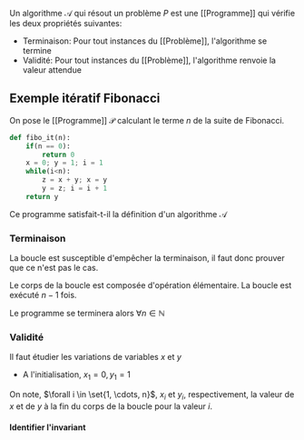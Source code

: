 Un algorithme $\mathcal{A}$ qui résout un problème $P$ est une [[Programme]] qui vérifie les deux propriétés suivantes:

- Terminaison: Pour tout instances du [[Problème]], l'algorithme se termine
- Validité: Pour tout instances du [[Problème]], l'algorithme renvoie la valeur attendue

## Exemple itératif Fibonacci

On pose le [[Programme]] $\mathcal{P}$ calculant le terme $n$ de la suite de Fibonacci.
```python
def fibo_it(n):
	if(n == 0):
		return 0
	x = 0; y = 1; i = 1
	while(i<n):
		z = x + y; x = y
		y = z; i = i + 1
	return y 
```

Ce programme satisfait-t-il la définition d'un algorithme $\mathcal{A}$

### Terminaison
La boucle est susceptible d'empêcher la terminaison, il faut donc prouver que ce n'est pas le cas.

Le corps de la boucle est composée d'opération élémentaire.
La boucle est exécuté $n-1$ fois.

Le programme se terminera alors $\forall n \in \mathbb{N}$

### Validité

Il faut étudier les variations de variables $x$ et $y$

- A l'initialisation, $x_1 = 0, y_1 =1$

On note, $\forall i \in \set{1, \cdots, n}$, $x_i$ et $y_i$, respectivement, la valeur de $x$ et de $y$ à la fin du corps de la boucle pour la valeur $i$.

#### Identifier l'invariant


